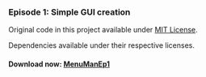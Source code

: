 ### Episode 1: Simple GUI creation

Original code in this project available under [MIT License](LICENSE.txt).

Dependencies available under their respective licenses.

#### Download now: [MenuManEp1](#)
